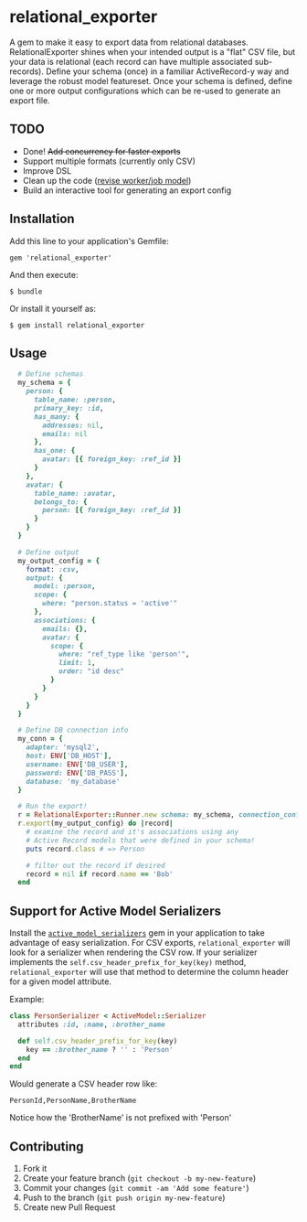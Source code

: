 # relational_exporter

A gem to make it easy to export data from relational databases. RelationalExporter shines when your intended output is a "flat" CSV file, but your data is relational (each record can have multiple associated sub-records). Define your schema (once) in a familiar ActiveRecord-y way and leverage the robust model featureset. Once your schema is defined, define one or more output configurations which can be re-used to generate an export file.

## TODO

* Done! ~~Add concurrency for faster exports~~
* Support multiple formats (currently only CSV)
* Improve DSL
* Clean up the code ([revise worker/job model](https://gist.github.com/schmurfy/3758436))
* Build an interactive tool for generating an export config

## Installation

Add this line to your application's Gemfile:

    gem 'relational_exporter'

And then execute:

    $ bundle

Or install it yourself as:

    $ gem install relational_exporter

## Usage

```ruby
  # Define schemas
  my_schema = {
  	person: {
  	  table_name: :person,
  	  primary_key: :id,
  	  has_many: {
  	    addresses: nil,
  	    emails: nil
  	  },
  	  has_one: {
  	    avatar: [{ foreign_key: :ref_id }]
  	  }
  	},
  	avatar: {
  	  table_name: :avatar,
  	  belongs_to: {
  	    person: [{ foreign_key: :ref_id }]
  	  }
  	}
  }

  # Define output
  my_output_config = {
    format: :csv,
    output: {
      model: :person,
      scope: {
        where: "person.status = 'active'"
      },
      associations: {
        emails: {},
        avatar: {
          scope: {
            where: "ref_type like 'person'",
            limit: 1,
            order: "id desc"
          }
        }
      }
    }
  }

  # Define DB connection info
  my_conn = {
  	adapter: 'mysql2',
  	host: ENV['DB_HOST'],
  	username: ENV['DB_USER'],
  	password: ENV['DB_PASS'],
  	database: 'my_database'
  }

  # Run the export!
  r = RelationalExporter::Runner.new schema: my_schema, connection_config: my_conn, logger: Logger.new(STDERR)
  r.export(my_output_config) do |record|
    # examine the record and it's associations using any
    # Active Record models that were defined in your schema!
    puts record.class # => Person

    # filter out the record if desired
    record = nil if record.name == 'Bob'
  end
```

## Support for Active Model Serializers

Install the [`active_model_serializers`](https://github.com/rails-api/active_model_serializers) gem in your application to take advantage of easy serialization. For CSV exports, `relational_exporter` will look for a serializer when rendering the CSV row. If your serializer implements the `self.csv_header_prefix_for_key(key)` method, `relational_exporter` will use that method to determine the column header for a given model attribute.

Example:

```ruby
class PersonSerializer < ActiveModel::Serializer
  attributes :id, :name, :brother_name

  def self.csv_header_prefix_for_key(key)
    key == :brother_name ? '' : 'Person'
  end
end
```

Would generate a CSV header row like:

```
PersonId,PersonName,BrotherName
```

Notice how the 'BrotherName' is not prefixed with 'Person'

## Contributing

1. Fork it
2. Create your feature branch (`git checkout -b my-new-feature`)
3. Commit your changes (`git commit -am 'Add some feature'`)
4. Push to the branch (`git push origin my-new-feature`)
5. Create new Pull Request
